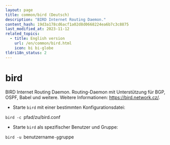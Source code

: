 ```yaml
---
layout: page
title: common/bird (Deutsch)
description: "BIRD Internet Routing Daemon."
content_hash: 19d3a178cd6acf1a02d8d0668224ea6b7c3c8875
last_modified_at: 2023-11-12
related_topics:
  - title: English version
    url: /en/common/bird.html
    icon: bi bi-globe
tldri18n_status: 2
---
```

# bird

BIRD Internet Routing Daemon.
Routing-Daemon mit Unterstützung für BGP, OSPF, Babel und weitere.
Weitere Informationen: <https://bird.network.cz/>.

- Starte `bird` mit einer bestimmten Konfigurationsdatei:

`bird -c `<span class="tldr-var badge badge-pill bg-dark-lm bg-white-dm text-white-lm text-dark-dm font-weight-bold">pfad/zu/bird.conf</span>

- Starte `bird` als spezifischer Benutzer und Gruppe:

`bird -u `<span class="tldr-var badge badge-pill bg-dark-lm bg-white-dm text-white-lm text-dark-dm font-weight-bold">benutzername</span>` -g `<span class="tldr-var badge badge-pill bg-dark-lm bg-white-dm text-white-lm text-dark-dm font-weight-bold">gruppe</span>
